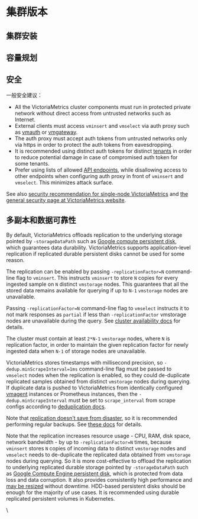 # 集群版本



## 集群安装

## 容量规划



## 安全

一般安全建议：

* All the VictoriaMetrics cluster components must run in protected private network without direct access from untrusted networks such as Internet.
* External clients must access `vminsert` and `vmselect` via auth proxy such as [vmauth](https://docs.victoriametrics.com/vmauth.html) or [vmgateway](https://docs.victoriametrics.com/vmgateway.html).
* The auth proxy must accept auth tokens from untrusted networks only via https in order to protect the auth tokens from eavesdropping.
* It is recommended using distinct auth tokens for distinct [tenants](https://docs.victoriametrics.com/Cluster-VictoriaMetrics.html#multitenancy) in order to reduce potential damage in case of compromised auth token for some tenants.
* Prefer using lists of allowed [API endpoints](https://docs.victoriametrics.com/Cluster-VictoriaMetrics.html#url-format), while disallowing access to other endpoints when configuring auth proxy in front of `vminsert` and `vmselect`. This minimizes attack surface.

See also [security recommendation for single-node VictoriaMetrics](https://docs.victoriametrics.com/#security) and [the general security page at VictoriaMetrics website](https://victoriametrics.com/security/).



## 多副本和数据可靠性 <a href="#replication-and-data-safety" id="replication-and-data-safety"></a>

By default, VictoriaMetrics offloads replication to the underlying storage pointed by `-storageDataPath` such as [Google compute persistent disk](https://cloud.google.com/compute/docs/disks#pdspecs), which guarantees data durability. VictoriaMetrics supports application-level replication if replicated durable persistent disks cannot be used for some reason.

The replication can be enabled by passing `-replicationFactor=N` command-line flag to `vminsert`. This instructs `vminsert` to store `N` copies for every ingested sample on `N` distinct `vmstorage` nodes. This guarantees that all the stored data remains available for querying if up to `N-1` `vmstorage` nodes are unavailable.

Passing `-replicationFactor=N` command-line flag to `vmselect` instructs it to not mark responses as `partial` if less than `-replicationFactor` vmstorage nodes are unavailable during the query. See [cluster availability docs](https://docs.victoriametrics.com/Cluster-VictoriaMetrics.html#cluster-availability) for details.

The cluster must contain at least `2*N-1` `vmstorage` nodes, where `N` is replication factor, in order to maintain the given replication factor for newly ingested data when `N-1` of storage nodes are unavailable.

VictoriaMetrics stores timestamps with millisecond precision, so `-dedup.minScrapeInterval=1ms` command-line flag must be passed to `vmselect` nodes when the replication is enabled, so they could de-duplicate replicated samples obtained from distinct `vmstorage` nodes during querying. If duplicate data is pushed to VictoriaMetrics from identically configured [vmagent](https://docs.victoriametrics.com/vmagent.html) instances or Prometheus instances, then the `-dedup.minScrapeInterval` must be set to `scrape_interval` from scrape configs according to [deduplication docs](https://docs.victoriametrics.com/Cluster-VictoriaMetrics.html#deduplication).

Note that [replication doesn't save from disaster](https://medium.com/@valyala/speeding-up-backups-for-big-time-series-databases-533c1a927883), so it is recommended performing regular backups. See [these docs](https://docs.victoriametrics.com/Cluster-VictoriaMetrics.html#backups) for details.

Note that the replication increases resource usage - CPU, RAM, disk space, network bandwidth - by up to `-replicationFactor=N` times, because `vminsert` stores `N` copies of incoming data to distinct `vmstorage` nodes and `vmselect` needs to de-duplicate the replicated data obtained from `vmstorage` nodes during querying. So it is more cost-effective to offload the replication to underlying replicated durable storage pointed by `-storageDataPath` such as [Google Compute Engine persistent disk](https://cloud.google.com/compute/docs/disks/#pdspecs), which is protected from data loss and data corruption. It also provides consistently high performance and [may be resized](https://cloud.google.com/compute/docs/disks/add-persistent-disk) without downtime. HDD-based persistent disks should be enough for the majority of use cases. It is recommended using durable replicated persistent volumes in Kubernetes.

\
